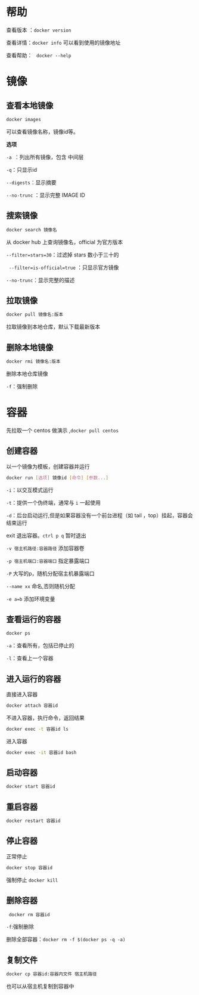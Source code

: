 # 帮助

查看版本 ：`docker version`

查看详情：`docker info` 可以看到使用的镜像地址

查看帮助： ` docker --help`

# 镜像

## 查看本地镜像

```bash
docker images
```

可以查看镜像名称，镜像id等。

**选项**

`-a `：列出所有镜像，包含 中间层

`-q`：只显示id

`--digests`：显示摘要

`--no-trunc` ：显示完整 IMAGE ID

## 搜索镜像

```bash
docker search 镜像名
```

从 docker hub 上查询镜像名，official 为官方版本

`--filter=stars=30`：过滤掉 stars 数小于三十的

` --filter=is-official=true` ：只显示官方镜像

`--no-trunc`：显示完整的描述

## 拉取镜像

```bash
docker pull 镜像名:版本
```

拉取镜像到本地仓库，默认下载最新版本

## 删除本地镜像

```bash
docker rmi 镜像名:版本
```

删除本地仓库镜像

`-f`：强制删除

# 容器

先拉取一个 centos 做演示 ,`docker pull centos`

## 创建容器

以一个镜像为模板，创建容器并运行

```bash
docker run [选项] 镜像id [命令] [参数...]
```

`-i`：以交互模式运行

`-t`：提供一个伪终端，通常与 `i` 一起使用

`-d`：后台启动运行,但是如果容器没有一个前台进程（如 tail ，top）挂起，容器会结束运行

exit 退出容器。`ctrl p q` 暂时退出

`-v 宿主机路径:容器路径` 添加容器卷

`-p 宿主机端口:容器端口`  指定暴露端口

`-P`  大写的p，随机分配宿主机暴露端口

`--name xx`   命名,否则随机分配

`-e a=b` 添加环境变量

## 查看运行的容器

```bash
docker ps
```

`-a`：查看所有，包括已停止的

`-l`：查看上一个容器

## 进入运行的容器

直接进入容器

```bash
docker attach 容器id
```

不进入容器，执行命令，返回结果

```bash
docker exec -t 容器id ls
```

进入容器

```bash
docker exec -it 容器id bash
```

## 启动容器

```bash
docker start 容器id
```

## 重启容器

```bash
docker restart 容器id
```

## 停止容器

正常停止

```bash
docker stop 容器id
```

强制停止 `docker kill `

## 删除容器

```bash
 docker rm 容器id
```

`-f`:强制删除

删除全部容器：`docker rm -f $(docker ps -q -a)`

## 复制文件

```bash
docker cp 容器id:容器内文件 宿主机路径
```

也可以从宿主机复制到容器中



